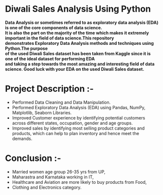 # Diwali Sales Analysis Using Python
**Data Analysis or sometimes referred to as exploratory data analysis (EDA) is one of the core components of data science.<br>It is also the part on the majority of the time which makes it extremely important in the field of data science.This repository<br> demonstrates Exploratory Data Analysis methods and techniques using Python.The purpose<br> of the used Diwali Sales dataset has been taken from Kaggle since it is one of the ideal dataset for performing EDA<br> and taking a step towards the most amazing and interesting field of data science. Good luck with your EDA on the used Diwali Sales dataset.**

# Project Description :-
- Performed Data Cleaning and Data Manipulation.
- Performed Exploratory Data Analysis (EDA) using Pandas, NumPy, Matplotlib, Seaborn Libraries.
- Improved Customer experience by identifying potential customers across different states, occupation, gender and age groups.
- Improved sales by identifying most selling product categories and products, which can help to plan inventory and hence meet the demands.
# Conclusion :-
- Married women age group 26-35 yrs from UP,
- Maharastra and Karnataka working in IT,
- Healthcare and Aviation are more likely to buy products from Food,
- Clothing and Electronics category.
